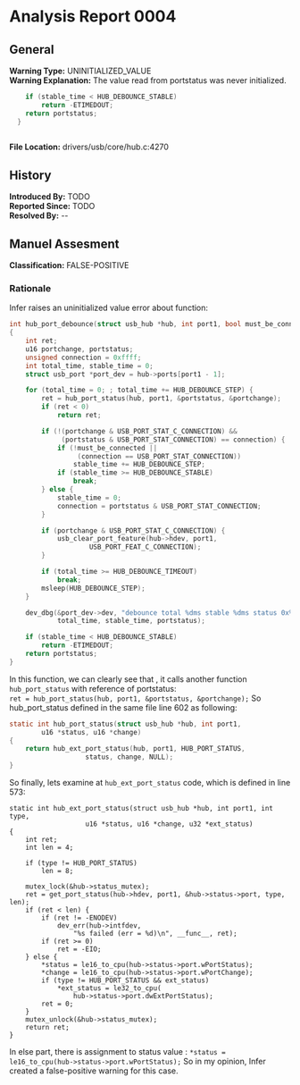# Analysis Report 0004 #

## General ##
**Warning Type:** UNINITIALIZED_VALUE  
**Warning Explanation:** The value read from portstatus was never initialized.   
```C
   	if (stable_time < HUB_DEBOUNCE_STABLE)
		return -ETIMEDOUT;
 	return portstatus;
  }
  
```
**File Location:** drivers/usb/core/hub.c:4270
## History ##
**Introduced By:** TODO  
**Reported Since:** TODO  
**Resolved By:** --

## Manuel Assesment ##
**Classification:** FALSE-POSITIVE
### Rationale ###
Infer raises an uninitialized value error about function:  
```C
int hub_port_debounce(struct usb_hub *hub, int port1, bool must_be_connected)
{
	int ret;
	u16 portchange, portstatus;
	unsigned connection = 0xffff;
	int total_time, stable_time = 0;
	struct usb_port *port_dev = hub->ports[port1 - 1];

	for (total_time = 0; ; total_time += HUB_DEBOUNCE_STEP) {
		ret = hub_port_status(hub, port1, &portstatus, &portchange);
		if (ret < 0)
			return ret;

		if (!(portchange & USB_PORT_STAT_C_CONNECTION) &&
		     (portstatus & USB_PORT_STAT_CONNECTION) == connection) {
			if (!must_be_connected ||
			     (connection == USB_PORT_STAT_CONNECTION))
				stable_time += HUB_DEBOUNCE_STEP;
			if (stable_time >= HUB_DEBOUNCE_STABLE)
				break;
		} else {
			stable_time = 0;
			connection = portstatus & USB_PORT_STAT_CONNECTION;
		}

		if (portchange & USB_PORT_STAT_C_CONNECTION) {
			usb_clear_port_feature(hub->hdev, port1,
					USB_PORT_FEAT_C_CONNECTION);
		}

		if (total_time >= HUB_DEBOUNCE_TIMEOUT)
			break;
		msleep(HUB_DEBOUNCE_STEP);
	}

	dev_dbg(&port_dev->dev, "debounce total %dms stable %dms status 0x%x\n",
			total_time, stable_time, portstatus);

	if (stable_time < HUB_DEBOUNCE_STABLE)
		return -ETIMEDOUT;
	return portstatus;
}
```
In this function, we can clearly see that , it calls another function ```hub_port_status``` with reference of portstatus:  
``` ret = hub_port_status(hub, port1, &portstatus, &portchange); ```
So hub_port_status defined in the same file line 602 as following:  
```C
static int hub_port_status(struct usb_hub *hub, int port1,
		u16 *status, u16 *change)
{
	return hub_ext_port_status(hub, port1, HUB_PORT_STATUS,
				   status, change, NULL);
}
```
So finally, lets examine at ```hub_ext_port_status``` code, which is defined in line 573:  
```
static int hub_ext_port_status(struct usb_hub *hub, int port1, int type,
			       u16 *status, u16 *change, u32 *ext_status)
{
	int ret;
	int len = 4;

	if (type != HUB_PORT_STATUS)
		len = 8;

	mutex_lock(&hub->status_mutex);
	ret = get_port_status(hub->hdev, port1, &hub->status->port, type, len);
	if (ret < len) {
		if (ret != -ENODEV)
			dev_err(hub->intfdev,
				"%s failed (err = %d)\n", __func__, ret);
		if (ret >= 0)
			ret = -EIO;
	} else {
		*status = le16_to_cpu(hub->status->port.wPortStatus);
		*change = le16_to_cpu(hub->status->port.wPortChange);
		if (type != HUB_PORT_STATUS && ext_status)
			*ext_status = le32_to_cpu(
				hub->status->port.dwExtPortStatus);
		ret = 0;
	}
	mutex_unlock(&hub->status_mutex);
	return ret;
}
```
In else part, there is assignment to status value :
``` *status = le16_to_cpu(hub->status->port.wPortStatus); ```
So in my opinion, Infer created a false-positive warning for this case.


